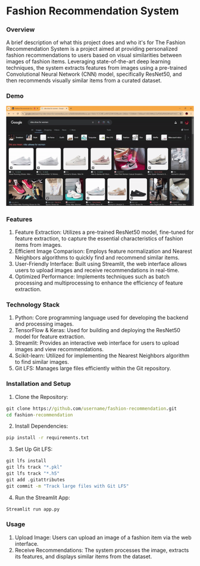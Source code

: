
# Fashion Recommendation System

### Overview

A brief description of what this project does and who it's for The Fashion Recommendation System is a project aimed at providing personalized fashion recommendations to users based on visual similarities between images of fashion items. Leveraging state-of-the-art deep learning techniques, the system extracts features from images using a pre-trained Convolutional Neural Network (CNN) model, specifically ResNet50, and then recommends visually similar items from a curated dataset.

###  Demo

![Image description](https://github.com/karan-kr-451/Fashion-Recommention-System/blob/main/demo/Demo.gif)

### Features
1. Feature Extraction: Utilizes a pre-trained ResNet50 model, fine-tuned for feature extraction, to capture the essential characteristics of fashion items from images.
2. Efficient Image Comparison: Employs feature normalization and Nearest Neighbors algorithms to quickly find and recommend similar items.
3. User-Friendly Interface: Built using Streamlit, the web interface allows users to upload images and receive recommendations in real-time.
4. Optimized Performance: Implements techniques such as batch processing and multiprocessing to enhance the efficiency of feature extraction.

### Technology Stack
1. Python: Core programming language used for developing the backend and processing images.
2. TensorFlow & Keras: Used for building and deploying the ResNet50 model for feature extraction.
3. Streamlit: Provides an interactive web interface for users to upload images and view recommendations.
4. Scikit-learn: Utilized for implementing the Nearest Neighbors algorithm to find similar images.
5. Git LFS: Manages large files efficiently within the Git repository.


### Installation and Setup

1. Clone the Repository:
```cmd
git clone https://github.com/username/fashion-recommendation.git
cd fashion-recommendation
```
2. Install Dependencies:
```cmd
pip install -r requirements.txt
```
3. Set Up Git LFS:
```cmd
git lfs install
git lfs track "*.pkl"
git lfs track "*.h5"
git add .gitattributes
git commit -m "Track large files with Git LFS"
```
4. Run the Streamlit App:
```cmd
Streamlit run app.py
```

### Usage
1. Upload Image: Users can upload an image of a fashion item via the web interface.
2. Receive Recommendations: The system processes the image, extracts its features, and displays similar items from the dataset.


